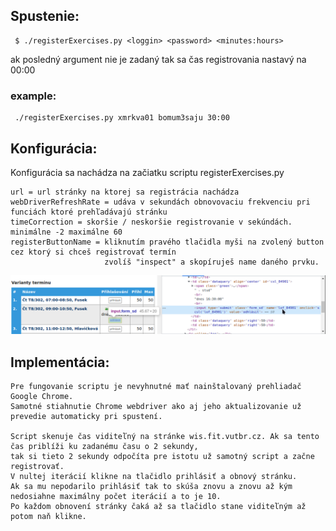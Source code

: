 ## Spustenie:

```shell
 $ ./registerExercises.py <loggin> <password> <minutes:hours>
```
ak posledný argument nie je zadaný tak sa čas registrovania nastavý na 00:00

### example:
```shell
 ./registerExercises.py xmrkva01 bomum3saju 30:00
```

## Konfigurácia:
Konfigurácia sa nachádza na začiatku scriptu registerExercises.py
```text
url = url stránky na ktorej sa registrácia nachádza
webDriverRefreshRate = udáva v sekundách obnovovaciu frekvenciu pri funciách ktoré prehľadávajú stránku
timeCorrection = skoršie / neskoršie registrovanie v sekúndách. minimálne -2 maximálne 60
registerButtonName = kliknutím pravého tlačidla myši na zvolený button cez ktorý si chceš registrovať termín
                     zvolíš "inspect" a skopíruješ name daného prvku.
```
 ![náhľad do registrácie](readme_image.png)

## Implementácia:

```text
Pre fungovanie scriptu je nevyhnutné mať nainštalovaný prehliadač Google Chrome.
Samotné stiahnutie Chrome webdriver ako aj jeho aktualizovanie už prevedie automaticky pri spustení.

Script skenuje čas viditeľný na stránke wis.fit.vutbr.cz. Ak sa tento čas priblíži ku zadanému času o 2 sekundy,
tak si tieto 2 sekundy odpočíta pre istotu už samotný script a začne registrovať.
V nultej iterácií klikne na tlačidlo prihlásiť a obnový stránku.
Ak sa mu nepodarilo prihlásiť tak to skúša znovu a znovu až kým nedosiahne maximálny počet iterácií a to je 10.
Po každom obnovení stránky čaká až sa tlačidlo stane viditeľným až potom naň klikne.
```
